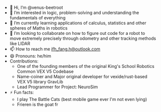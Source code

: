 - 👋 Hi, I’m @venus-beetroot
- 👀 I’m interested in logic, problem-solving and understanding the fundamentals of everything
- 🌱 I’m currently learning applications of calculus, statistics and other spheres of Maths in robotics
- 💞️ I’m looking to collaborate on how to figure out code for a robot to move extremely precisely through odometry and other tracking methods like LIDAR
- 📫 How to reach me ifh_fang.h@outlook.com
- 😄 Pronouns: he/him
- Contributions:
  - One of the founding members of the original King's School Robotics Common VEX V5 Codebase
  - Name-coiner and Major original developer for vexide/rust-based VEX V5 library GravLib
  - Lead Programmer for Project: NeuroSim
- ⚡ Fun facts:
   - I play The Battle Cats (best mobile game ever I'm not even lying)
   - Frieren is the goat fr
<!---
venus-beetroot/venus-beetroot is a ✨ special ✨ repository because its `README.md` (this file) appears on your GitHub profile.
You can click the Preview link to take a look at your changes.
--->

